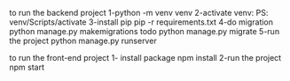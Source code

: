 to run the backend project
  1-python -m venv venv
  2-activate venv:
    PS: venv/Scripts/activate
  3-install pip
    pip -r requirements.txt
  4-do migration
    python manage.py makemigrations todo
    python manage.py migrate
  5-run the project
    python manage.py runserver

to run the front-end project
  1- install package
    npm install
  2-run the project
    npm start
